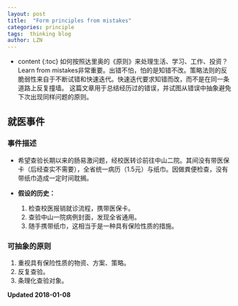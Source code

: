 ```yaml
---
layout: post
title:  "Form principles from mistakes"
categories: principle 
tags:  thinking blog
author: LZN
---
```


* content
{:toc}
如何按照达里奥的《原则》来处理生活、学习、工作、投资？Learn from mistakes非常重要。出错不怕，怕的是知错不改。策略法则的反脆弱性来自于不断试错和快速迭代。快速迭代要求知错而改，而不是在同一条道路上反复撞墙。
这篇文章用于总结经历过的错误，并试图从错误中抽象避免下次出现同样问题的原则。

## 就医事件
### 事件描述

* 希望查验长期以来的肠易激问题，经校医转诊前往中山二院。其间没有带医保卡（后经查实不需要），全省统一病历（1.5元）与纸巾。因做粪便检查，没有带纸巾造成一定时间耽搁。

* **假设的历史：**
    1. 检查校医报销就诊流程，携带医保卡。
    2. 查验中山一院病例封面，发现全省通用。
    3. 随手携带纸巾，这相当于是一种具有保险性质的措施。

### 可抽象的原则

1. 重视具有保险性质的物资、方案、策略。
2. 反复查验。
3. 条理化查验对象。


**Updated 2018-01-08**
